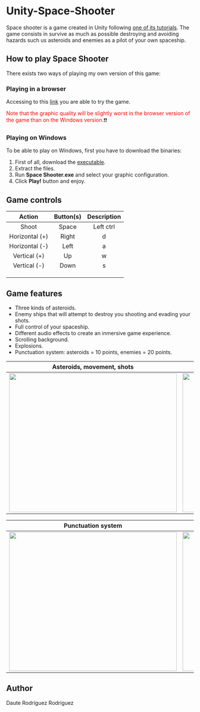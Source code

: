 # Unity-Space-Shooter

Space shooter is a game created in Unity following [one of its tutorials](https://unity3d.com/es/learn/tutorials/s/space-shooter-tutorial). The game consists in survive as much as possible destroying and avoiding hazards such us asteroids and enemies as a pilot of your own spaceship.

## How to play Space Shooter

There exists two ways of playing my own version of this game:

### Playing in a browser

Accessing to this [link](https://dauterr.github.io/Unity-Space-Shooter/) you are able to try the game.  

<span style="color: red;">Note that the graphic quality will be slightly worst in the browser version of the game than on the Windows version.</span>:exclamation::exclamation:

### Playing on Windows

To be able to play on Windows, first you have to download the binaries:

1. First of all, download the [executable](https://github.com/DauteRR/Unity-Space-Shooter/releases/download/1.0.0/Windows.Build.rar).
2. Extract the files.
3. Run **Space Shooter.exe** and select your graphic configuration.
4. Click **Play!** button and enjoy.

## Game controls

|     Action     	|     Button(s)     	|           Description           	|
|:--------------:	|:-----------------:	|:-------------------------------:	|
|      Shoot     	| Space | Left ctrl 	|     Shoot the spaceship gun     	|
| Horizontal (+) 	|     Right | d     	| Move the spaceship to the right 	|
| Horizontal (-) 	|      Left | a     	|  Move the spaceship to the left 	|
|  Vertical (+)  	|       Up | w      	|   Move the space ship forward   	|
|  Vertical (-)  	|      Down | s     	|     Move the space ship back    	|
|                	|                   	|                                 	|
|                	|                   	|                                 	|
|                	|                   	|                                 	|

## Game features

* Three kinds of asteroids.
* Enemy ships that will attempt to destroy you shooting and evading your shots.
* Full control of your spaceship.
* Different audio effects to create an inmersive game experience.
* Scrolling background.
* Explosions.
* Punctuation system: asteroids = 10 points, enemies = 20 points.

|             Asteroids, movement, shots            |         Enemies, explosions and background         |
|             :-------------------------:           |            :-------------------------:             |
| <img src="gifs/1.gif" width="450" height="373"/>  |  <img src="gifs/2.gif" width="450" height="373" /> |


|               Punctuation system                 |                   Restart game                       |
|            :-------------------------:           |             :-------------------------:              |
| <img src="gifs/3.gif" width="450" height="373"/> |  <img src="gifs/4.gif" width="450" height="373" />   |

## Author

Daute Rodríguez Rodríguez
